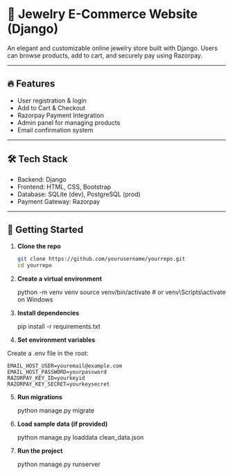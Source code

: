 # 💎 Jewelry E-Commerce Website (Django)

An elegant and customizable online jewelry store built with Django. Users can browse products, add to cart, and securely pay using Razorpay.

---

## 🔥 Features

- User registration & login
- Add to Cart & Checkout
- Razorpay Payment Integration
- Admin panel for managing products
- Email confirmation system

---

## 🛠️ Tech Stack

- Backend: Django
- Frontend: HTML, CSS, Bootstrap
- Database: SQLite (dev), PostgreSQL (prod)
- Payment Gateway: Razorpay

---

## 🚀 Getting Started

1. **Clone the repo**  
   ```bash
   git clone https://github.com/yourusername/yourrepo.git
   cd yourrepo

2. **Create a virtual environment**


    python -m venv venv
    source venv/bin/activate  # or venv\Scripts\activate on Windows

3. **Install dependencies**


    pip install -r requirements.txt

4. **Set environment variables**

Create a .env file in the root:

    EMAIL_HOST_USER=youremail@example.com
    EMAIL_HOST_PASSWORD=yourpassword
    RAZORPAY_KEY_ID=yourkeyid
    RAZORPAY_KEY_SECRET=yourkeysecret

5. **Run migrations**

    python manage.py migrate

6. **Load sample data (if provided)**

    python manage.py loaddata clean_data.json

7. **Run the project**

    python manage.py runserver